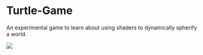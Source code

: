 # Turtle-Game

An experimental game to learn about using shaders to dynamically spherify a world.

![](https://i.imgur.com/xam6KQZ.png)
